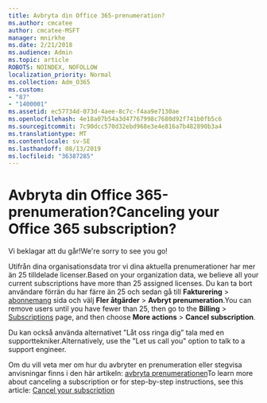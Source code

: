 ```yaml
---
title: Avbryta din Office 365-prenumeration?
ms.author: cmcatee
author: cmcatee-MSFT
manager: mnirkhe
ms.date: 2/21/2018
ms.audience: Admin
ms.topic: article
ROBOTS: NOINDEX, NOFOLLOW
localization_priority: Normal
ms.collection: Adm_O365
ms.custom:
- "87"
- "1400001"
ms.assetid: ec57734d-073d-4aee-8c7c-f4aa9e7130ae
ms.openlocfilehash: 4e18a07b54a3d47767998c7680d92f741b0fb5c6
ms.sourcegitcommit: 7c90dcc570d32ebd968e3e4e816a7b482890b3a4
ms.translationtype: MT
ms.contentlocale: sv-SE
ms.lasthandoff: 08/13/2019
ms.locfileid: "36387285"
---
```

# <a name="canceling-your-office-365-subscription"></a><span data-ttu-id="f4183-102">Avbryta din Office 365-prenumeration?</span><span class="sxs-lookup"><span data-stu-id="f4183-102">Canceling your Office 365 subscription?</span></span>

<span data-ttu-id="f4183-103">Vi beklagar att du går!</span><span class="sxs-lookup"><span data-stu-id="f4183-103">We're sorry to see you go!</span></span>
  
<span data-ttu-id="f4183-104">Utifrån dina organisationsdata tror vi dina aktuella prenumerationer har mer än 25 tilldelade licenser.</span><span class="sxs-lookup"><span data-stu-id="f4183-104">Based on your organization data, we believe all your current subscriptions have more than 25 assigned licenses.</span></span> <span data-ttu-id="f4183-105">Du kan ta bort användare förrän du har färre än 25 och sedan gå till **Fakturering** \> [abonnemang](https://go.microsoft.com/fwlink/p/?linkid=842054) sida och välj **Fler åtgärder** \> **Avbryt prenumeration**.</span><span class="sxs-lookup"><span data-stu-id="f4183-105">You can remove users until you have fewer than 25, then go to the **Billing** \> [Subscriptions](https://go.microsoft.com/fwlink/p/?linkid=842054) page, and then choose **More actions** \> **Cancel subscription**.</span></span>
  
<span data-ttu-id="f4183-106">Du kan också använda alternativet ”Låt oss ringa dig” tala med en supporttekniker.</span><span class="sxs-lookup"><span data-stu-id="f4183-106">Alternatively, use the "Let us call you" option to talk to a support engineer.</span></span>
  
<span data-ttu-id="f4183-107">Om du vill veta mer om hur du avbryter en prenumeration eller stegvisa anvisningar finns i den här artikeln: [avbryta prenumerationen](https://docs.microsoft.com/en-us/office365/admin/subscriptions-and-billing/cancel-your-subscription)</span><span class="sxs-lookup"><span data-stu-id="f4183-107">To learn more about canceling a subscription or for step-by-step instructions, see this article: [Cancel your subscription](https://docs.microsoft.com/en-us/office365/admin/subscriptions-and-billing/cancel-your-subscription)</span></span>